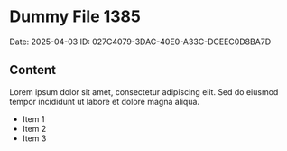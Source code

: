 # Dummy File 1385

Date: 2025-04-03
ID: 027C4079-3DAC-40E0-A33C-DCEEC0D8BA7D

## Content

Lorem ipsum dolor sit amet, consectetur adipiscing elit.
Sed do eiusmod tempor incididunt ut labore et dolore magna aliqua.

* Item 1
* Item 2
* Item 3
